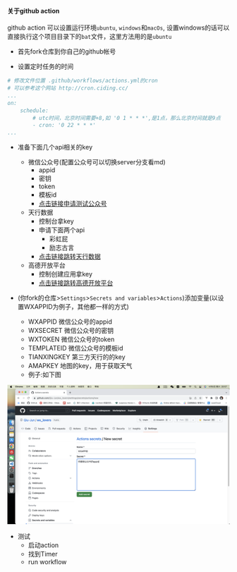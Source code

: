 #### 关于github action
github action 可以设置运行环境`ubuntu`, `windows`和`macOs`, 设置windows的话可以直接执行这个项目目录下的`bat`文件，这里方法用的是`ubuntu`

+ 首先fork仓库到你自己的github帐号

+ 设置定时任务的时间
```yml
# 修改文件位置 .github/workflows/actions.yml的cron 
# 可以参考这个网站 http://cron.ciding.cc/
...
on:
	schedule:
		# utc时间，北京时间需要+8,如 '0 1 * * *',是1点，那么北京时间就是9点
		- cron: '0 22 * * *'
...
```

+ 准备下面几个api相关的key
    - 微信公众号(配置公众号可以切换server分支看md)
        - appid
        - 密钥
        - token
        - 模板id
        - [点击链接申请测试公众号](https://mp.weixin.qq.com/debug/cgi-bin/sandbox?t=sandbox/login)
    - 天行数据
        - 控制台拿key
        - 申请下面两个api
            - 彩虹屁
            - 励志古言
        - [点击链接跳转天行数据](https://www.tianapi.com/console/)
    - 高德开放平台
        - 控制创建应用拿key
        - [点击链接跳转高德开放平台](https://lbs.amap.com/?ref=https://console.amap.com/dev/key/app)

+ (你fork的仓库>`Settings`>`Secrets and variables`>`Actions`)添加变量(以设置WXAPPID为例子，其他都一样的方式)
    - WXAPPID 微信公众号的appid
    - WXSECRET 微信公众号的密钥
    - WXTOKEN 微信公众号的token
    - TEMPLATEID 微信公众号的模板id
    - TIANXINGKEY 第三方天行的的key
    - AMAPKEY 地图的key，用于获取天气
    - 例子:如下图

![](../gitPic/action.png)

+ 测试
    - 启动action
    - 找到Timer
    - run workflow
